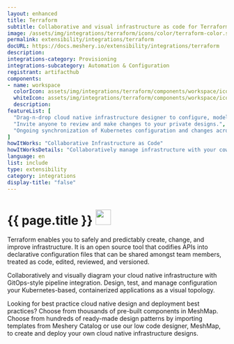 ```yaml
---
layout: enhanced
title: Terraform
subtitle: Collaborative and visual infrastructure as code for Terraform
image: /assets/img/integrations/terraform/icons/color/terraform-color.svg
permalink: extensibility/integrations/terraform
docURL: https://docs.meshery.io/extensibility/integrations/terraform
description: 
integrations-category: Provisioning
integrations-subcategory: Automation & Configuration
registrant: artifacthub
components: 
- name: workspace
  colorIcon: assets/img/integrations/terraform/components/workspace/icons/color/workspace-color.svg
  whiteIcon: assets/img/integrations/terraform/components/workspace/icons/white/workspace-white.svg
  description: 
featureList: [
  "Drag-n-drop cloud native infrastructure designer to configure, model, and deploy your workloads.",
  "Invite anyone to review and make changes to your private designs.",
  "Ongoing synchronization of Kubernetes configuration and changes across any number of clusters."
]
howItWorks: "Collaborative Infrastructure as Code"
howItWorksDetails: "Collaboratively manage infrastructure with your coworkers synchronously sharing the same designs."
language: en
list: include
type: extensibility
category: integrations
display-title: "false"
---
```

<h1>{{ page.title }} <img src="{{ page.image }}" style="width: 35px; height: 35px;" /></h1>

<p>
Terraform enables you to safely and predictably create, change, and improve infrastructure. It is an open source tool that codifies APIs into declarative configuration files that can be shared amongst team members, treated as code, edited, reviewed, and versioned.
</p>
<p>
    Collaboratively and visually diagram your cloud native infrastructure with GitOps-style pipeline integration. Design, test, and manage configuration your Kubernetes-based, containerized applications as a visual topology.
</p>
<p>
    Looking for best practice cloud native design and deployment best practices? Choose from thousands of pre-built components in MeshMap. Choose from hundreds of ready-made design patterns by importing templates from Meshery Catalog or use our low code designer, MeshMap, to create and deploy your own cloud native infrastructure designs.
</p>

